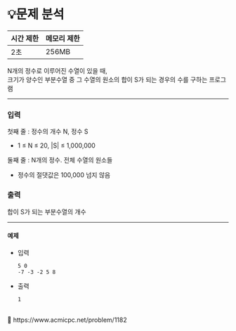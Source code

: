 # 💡**문제 분석**

| 시간 제한 | 메모리 제한 |
| --- | --- |
| 2초 | 256MB |

N개의 정수로 이루어진 수열이 있을 때, 
<br>
크기가 양수인 부분수열 중 그 수열의 원소의 합이 S가 되는 경우의 수를 구하는 프로그램

---
### 입력

첫째 줄 : 정수의 개수 N, 정수 S

- 1 ≤ N ≤ 20, |S| ≤ 1,000,000

둘째 줄 :  N개의 정수. 전체 수열의 원소들

- 정수의 절댓값은 100,000 넘지 않음

### 출력

합이 S가 되는 부분수열의 개수

---
#### **예제**
- 입력
    
    ```
    5 0
    -7 -3 -2 5 8
    ```
    
- 출력
    
    ```
    1
    ```
    
<br>
<aside>
📎 https://www.acmicpc.net/problem/1182

</aside>